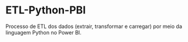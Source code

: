 # ETL-Python-PBI
Processo de ETL dos dados (extrair, transformar e carregar) por meio da linguagem Python no Power BI.
